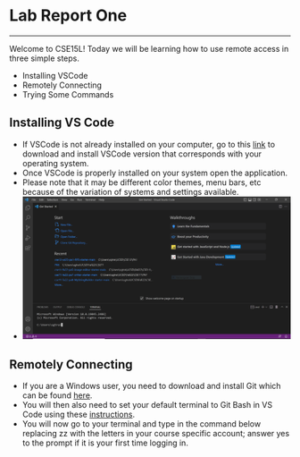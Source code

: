 # Lab Report One
---

Welcome to CSE15L!
Today we will be learning how to use remote access in three simple steps.
* Installing VSCode 
* Remotely Connecting
* Trying Some Commands

## Installing VS Code
* If VSCode is not already installed on your computer, go to this [link](https://code.visualstudio.com/)	to download and install VSCode version that corresponds with your operating system.
* Once VSCode is properly installed on your system open the application.
* Please note that it may be different color themes, menu bars, etc because of the variation of systems and settings available.
* ![Image](vs.png)	

## Remotely Connecting
* If you are a Windows user, you need to download and install Git which can be found [here](https://gitforwindows.org/).
* You will then also need to set your default terminal to Git Bash in VS Code using these [instructions](https://stackoverflow.com/a/50527994). 
* You will now go to your terminal and type in the command below replacing zz with the letters in your course specific account; answer yes to the prompt if it is your first time logging in. 
